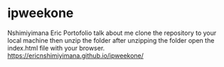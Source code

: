 # ipweekone
Nshimiyimana Eric
Portofolio talk about me
clone the repository to your local machine then unzip the folder
after unzipping the folder open the index.html file with your browser.
https://ericnshimiyimana.github.io/ipweekone/
